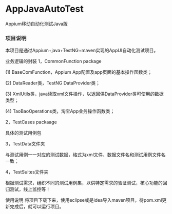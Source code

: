 # AppJavaAutoTest
Appium移动自动化测试Java版

### 项目说明
本项目是通过Appium+java+TestNG+maven实现的AppUI自动化测试项目。

业务逻辑的封装
1，CommonFunction package

(1) BaseComFunction，Appium App配置及app页面的基本操作函数类；

(2) DataReader类，TestNG DataProvider类；

(3) XmlUtils类，java读取xml文件操作，以返回供DataProvider类可使用的数据类型；

(4) TaoBaoOperations类，淘宝App业务操作函数类；

2，TestCases packaage

具体的测试用例包

3，TestData文件夹

与测试用例一一对应的测试数据，格式为xml文件，数据文件名和测试用例文件名一致；

4，TestSuites文件夹

根据测试需求，组织不同的测试用例集，以供特定需求的验证测试，核心功能的回归测试，线上监控等！

使用说明
将项目下载下来，使用eclipse或是idea导入maven项目，待pom.xml更新完成后，就可以运行项目。
